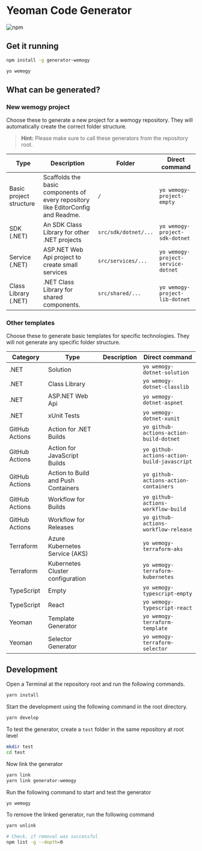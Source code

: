 # Yeoman Code Generator

![npm](https://img.shields.io/npm/v/generator-wemogy)

## Get it running

```bash
npm install -g generator-wemogy
```

```bash
yo wemogy
```

## What can be generated?

### New wemogy project

Choose these to generate a new project for a wemogy repository. They will automatically create the correct folder structure.

> **Hint:** Please make sure to call these generators from the repository root.

| Type | Description | Folder | Direct command |
|---|---|---|---|
| Basic project structure | Scaffolds the basic components of every repository like EditorConfig and Readme. | `/` | `yo wemogy-project-empty` |
| SDK (.NET) | An SDK Class Library for other .NET projects | `src/sdk/dotnet/...` | `yo wemogy-project-sdk-dotnet` |
| Service (.NET) | ASP.NET Web Api project to create small services | `src/services/...` | `yo wemogy-project-service-dotnet` |
| Class Library (.NET)  | .NET Class Library for shared components. | `src/shared/...` | `yo wemogy-project-lib-dotnet` |

### Other templates

Choose these to generate basic templates for specific technologies. They will not generate any specific folder structure.

| Category | Type | Description | Direct command |
|---|---|---|---|
| .NET | Solution |  | `yo wemogy-dotnet-solution` |
| .NET | Class Library |  | `yo wemogy-dotnet-classlib` |
| .NET | ASP.NET Web Api |  | `yo wemogy-dotnet-aspnet` |
| .NET | xUnit Tests |  | `yo wemogy-dotnet-xunit` |
| GitHub Actions | Action for .NET Builds |  | `yo github-actions-action-build-dotnet` |
| GitHub Actions | Action for JavaScript Builds |  | `yo github-actions-action-build-javascript` |
| GitHub Actions | Action to Build and Push Containers |  | `yo github-actions-action-containers` |
| GitHub Actions | Workflow for Builds |  | `yo github-actions-workflow-build` |
| GitHub Actions | Workflow for Releases |  | `yo github-actions-workflow-release` |
| Terraform | Azure Kubernetes Service (AKS) |  | `yo wemogy-terraform-aks` |
| Terraform | Kubernetes Cluster configuration |  | `yo wemogy-terraform-kubernetes` |
| TypeScript | Empty |  | `yo wemogy-typescript-empty` |
| TypeScript | React |  | `yo wemogy-typescript-react` |
| Yeoman | Template Generator |  | `yo wemogy-terraform-template` |
| Yeoman | Selector Generator |  | `yo wemogy-terraform-selector` |

## Development

Open a Terminal at the repository root and run the following commands.

```bash
yarn install
```

Start the development using the following command in the root directory.

```bash
yarn develop
```

To test the generator, create a `test` folder in the same repository at root level

```bash
mkdir test
cd test
```

Now link the generator

```bash
yarn link
yarn link generator-wemogy
```

Run the following command to start and test the generator

```bash
yo wemogy
```

To remove the linked generator, run the following command

```bash
yarn unlink

# Check, if removal was successful
npm list -g --depth=0
```
